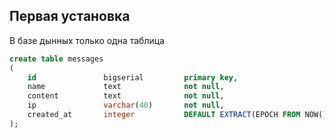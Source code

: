 Первая установка
-------------------
В базе дынных только одна таблица
```sql
create table messages
(
    id               bigserial         primary key,
    name             text              not null,
    content          text              not null,
    ip               varchar(40)       not null,
    created_at       integer           DEFAULT EXTRACT(EPOCH FROM NOW())
);
```